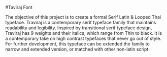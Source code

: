 #Taviraj Font

The objective of this project is to create a formal Serif Latin & Looped Thai typeface. Traviraj is a contemporary serif typeface family that maintains readability and legibility. Inspired by transitional serif typeface design, Traviraj has 9 weights and their italics, which range from Thin to black. It is a contemporary take on high contrast typefaces that never go out of style. For further development, this typeface can be extended the family to narrow and extended version, or matched with other non-latin script.
